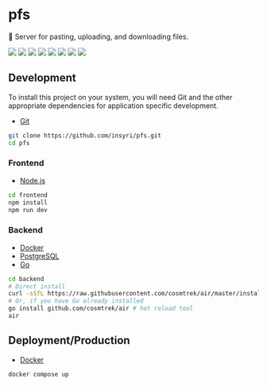 # pfs

📂 Server for pasting, uploading, and downloading files.

[![](https://shields.io/badge/Svelte-05122A?logo=svelte&style=for-the-badge)](https://svelte.dev/)
[![](https://shields.io/badge/TypeScript-05122A?logo=typescript&style=for-the-badge)](https://www.typescriptlang.org/)
[![](https://shields.io/badge/Tailwind%20CSS-05122A?logo=tailwindcss&style=for-the-badge)](https://www.typescriptlang.org/)
[![](https://shields.io/badge/Vite-05122A?logo=vite&style=for-the-badge)](https://www.typescriptlang.org/)
[![](https://shields.io/badge/Go-05122A?logo=go&style=for-the-badge)](https://go.dev/)
[![](https://shields.io/badge/PostgreSQL-05122A?logo=postgresql&style=for-the-badge)](https://postgresql.org/)
[![](https://shields.io/badge/Nginx-05122A?logo=nginx&logoColor=009639&style=for-the-badge)](https://nginx.org/)
[![](https://shields.io/badge/Docker-05122A?logo=docker&style=for-the-badge)](https://docker.com/)

## Development

To install this project on your system, you will need Git and the other appropriate dependencies for application specific development.

- [Git](https://git-scm.com/)

```bash
git clone https://github.com/insyri/pfs.git
cd pfs
```

### Frontend

- [Node.js](https://nodejs.org/)

```bash
cd frontend
npm install
npm run dev
```

### Backend

- [Docker](https://www.docker.com/)
- [PostgreSQL](https://www.postgresql.org/)
- [Go](https://go.dev/)

```bash
cd backend
# Direct install
curl -sSfL https://raw.githubusercontent.com/cosmtrek/air/master/install.sh | sh -s -- -b $(go env GOPATH)/bin
# Or, if you have Go already installed
go install github.com/cosmtrek/air # hot reload tool
air
```

## Deployment/Production

- [Docker](https://www.docker.com/)

```bash
docker compose up
```

